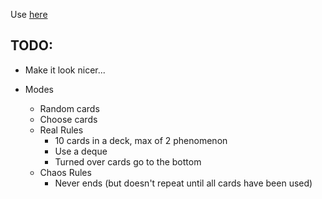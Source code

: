 Use [here](https://mattkosack.github.io/PlaneChaseApp/)

## TODO:

* Make it look nicer...

* Modes
    * Random cards
    * Choose cards
    * Real Rules
        * 10 cards in a deck, max of 2 phenomenon
        * Use a deque
        * Turned over cards go to the bottom
    * Chaos Rules
        * Never ends (but doesn't repeat until all cards have been used)